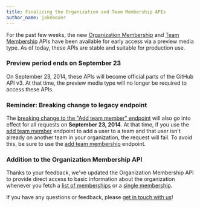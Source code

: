 ```yaml
---
title: Finalizing the Organization and Team Membership APIs
author_name: jakeboxer
---
```


For the past few weeks, the new [Organization Membership][org-membership-api] and [Team Membership][team-membership-api] APIs have been available for early access via a preview media type.  As of today, these APIs are stable and suitable for production use.

### Preview period ends on September 23

On September 23, 2014, these APIs will become official parts of the GitHub API v3. At that time, the preview media type will no longer be required to access these APIs.

### Reminder: Breaking change to legacy endpoint

The [breaking change to the "Add team member" endpoint][add-team-member] will also go into effect for all requests on **September 23, 2014**. At that time, if you use the [add team member][add-team-member] endpoint to add a user to a team and that user isn't already on another team in your organization, the request will fail. To avoid this, be sure to use the [add team membership][add-team-membership] endpoint.

### Addition to the Organization Membership API

Thanks to your feedback, we've updated the Organization Membership API to provide direct access to basic information about the organization whenever you fetch a [list of memberships][list-org-memberships] or a [single membership][get-org-membership].

If you have any questions or feedback, please [get in touch with us][contact]!

[contact]: https://github.com/contact?form[subject]=Organization+and+Team+Membership+APIs
[org-membership-api]: /changes/2014-08-28-accepting-organization-invitations-from-the-api/
[team-membership-api]: /changes/2014-08-05-team-memberships-api/
[add-team-member]: /v3/orgs/teams/#add-team-member
[add-team-membership]: /v3/orgs/teams/#add-team-membership
[list-org-memberships]: /v3/orgs/members/#list-your-organization-memberships
[get-org-membership]: /v3/orgs/members/#get-your-organization-membership
